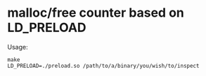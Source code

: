 # malloc/free counter based on LD\_PRELOAD

Usage:
```
make
LD_PRELOAD=./preload.so /path/to/a/binary/you/wish/to/inspect
```

